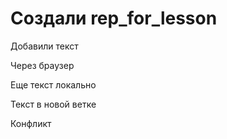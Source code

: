# Создали rep_for_lesson

Добавили текст

Через браузер

Еще текст локально

Текст в новой ветке

Конфликт
